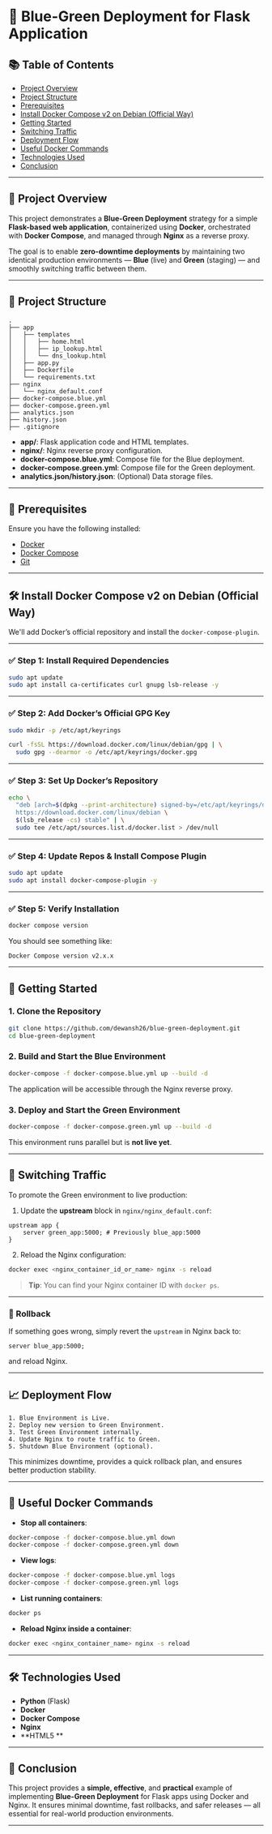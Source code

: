 # 🚀 Blue-Green Deployment for Flask Application

## 📚 Table of Contents

- [Project Overview](#-project-overview)
- [Project Structure](#-project-structure)
- [Prerequisites](#-prerequisites)
- [Install Docker Compose v2 on Debian (Official Way)](#-install-docker-compose-v2-on-debian-official-way)
- [Getting Started](#-getting-started)
- [Switching Traffic](#-switching-traffic)
- [Deployment Flow](#-deployment-flow)
- [Useful Docker Commands](#-useful-docker-commands)
- [Technologies Used](#-technologies-used)
- [Conclusion](#-conclusion)

---

## 🚀 Project Overview

This project demonstrates a **Blue-Green Deployment** strategy for a simple **Flask-based web application**, containerized using **Docker**, orchestrated with **Docker Compose**, and managed through **Nginx** as a reverse proxy.

The goal is to enable **zero-downtime deployments** by maintaining two identical production environments — **Blue** (live) and **Green** (staging) — and smoothly switching traffic between them.

---

## 📁 Project Structure

```
.
├── app
│   ├── templates
│   │   ├── home.html
│   │   ├── ip_lookup.html
│   │   └── dns_lookup.html
│   ├── app.py
│   ├── Dockerfile
│   └── requirements.txt
├── nginx
│   └── nginx_default.conf
├── docker-compose.blue.yml
├── docker-compose.green.yml
├── analytics.json
├── history.json
├── .gitignore
```

- **app/**: Flask application code and HTML templates.
- **nginx/**: Nginx reverse proxy configuration.
- **docker-compose.blue.yml**: Compose file for the Blue deployment.
- **docker-compose.green.yml**: Compose file for the Green deployment.
- **analytics.json/history.json**: (Optional) Data storage files.

---

## 🔗 Prerequisites

Ensure you have the following installed:

- [Docker](https://www.docker.com/)
- [Docker Compose](https://docs.docker.com/compose/)
- [Git](https://git-scm.com/)

---

## 🛠️ Install Docker Compose v2 on Debian (Official Way)

We'll add Docker’s official repository and install the `docker-compose-plugin`.

---

### ✅ Step 1: Install Required Dependencies

```bash
sudo apt update
sudo apt install ca-certificates curl gnupg lsb-release -y
```

---

### ✅ Step 2: Add Docker’s Official GPG Key

```bash
sudo mkdir -p /etc/apt/keyrings

curl -fsSL https://download.docker.com/linux/debian/gpg | \
  sudo gpg --dearmor -o /etc/apt/keyrings/docker.gpg
```

---

### ✅ Step 3: Set Up Docker’s Repository

```bash
echo \
  "deb [arch=$(dpkg --print-architecture) signed-by=/etc/apt/keyrings/docker.gpg] \
  https://download.docker.com/linux/debian \
  $(lsb_release -cs) stable" | \
  sudo tee /etc/apt/sources.list.d/docker.list > /dev/null
```

---

### ✅ Step 4: Update Repos & Install Compose Plugin

```bash
sudo apt update
sudo apt install docker-compose-plugin -y
```

---

### ✅ Step 5: Verify Installation

```bash
docker compose version
```

You should see something like:

```
Docker Compose version v2.x.x
```

---

## 🚀 Getting Started

### 1. Clone the Repository

```bash
git clone https://github.com/dewansh26/blue-green-deployment.git
cd blue-green-deployment
```

### 2. Build and Start the Blue Environment

```bash
docker-compose -f docker-compose.blue.yml up --build -d
```

The application will be accessible through the Nginx reverse proxy.

### 3. Deploy and Start the Green Environment

```bash
docker-compose -f docker-compose.green.yml up --build -d
```

This environment runs parallel but is **not live yet**.

---

## 🔀 Switching Traffic

To promote the Green environment to live production:

1. Update the **upstream** block in `nginx/nginx_default.conf`:

```nginx
upstream app {
    server green_app:5000; # Previously blue_app:5000
}
```

2. Reload the Nginx configuration:

```bash
docker exec <nginx_container_id_or_name> nginx -s reload
```

> **Tip**: You can find your Nginx container ID with `docker ps`.

---

### 🚨 Rollback

If something goes wrong, simply revert the `upstream` in Nginx back to:

```nginx
server blue_app:5000;
```
and reload Nginx.

---

## 📈 Deployment Flow

```plaintext
1. Blue Environment is Live.
2. Deploy new version to Green Environment.
3. Test Green Environment internally.
4. Update Nginx to route traffic to Green.
5. Shutdown Blue Environment (optional).
```

This minimizes downtime, provides a quick rollback plan, and ensures better production stability.

---

## 🔧 Useful Docker Commands

- **Stop all containers**:

```bash
docker-compose -f docker-compose.blue.yml down
docker-compose -f docker-compose.green.yml down
```

- **View logs**:

```bash
docker-compose -f docker-compose.blue.yml logs
docker-compose -f docker-compose.green.yml logs
```

- **List running containers**:

```bash
docker ps
```

- **Reload Nginx inside a container**:

```bash
docker exec <nginx_container_name> nginx -s reload
```

---

## 🛠️ Technologies Used

- **Python** (Flask)
- **Docker**
- **Docker Compose**
- **Nginx**
- **HTML5 **

---

## 🏁 Conclusion

This project provides a **simple, effective**, and **practical** example of implementing **Blue-Green Deployment** for Flask apps using Docker and Nginx. It ensures minimal downtime, fast rollbacks, and safer releases — all essential for real-world production environments.


---
